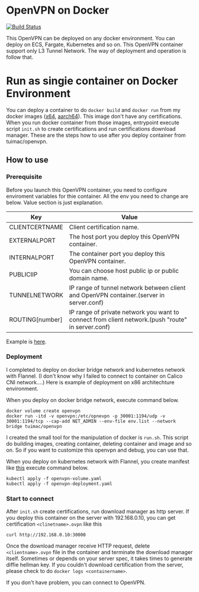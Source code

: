 # OpenVPN on Docker
[dockerhub-x64]: <https://hub.docker.com/r/tuimac/openvpn>
[dockerhub-aarch64]: <https://hub.docker.com/r/tuimac/openvpn-aarch64>
[env.list]: <https://github.com/tuimac/openvpn/blob/master/images/env.list>
[manifests]: <https://github.com/tuimac/openvpn/tree/master/kubernetes>
[![Build Status](https://travis-ci.com/tuimac/openvpn.svg?branch=master)](https://travis-ci.com/tuimac/openvpn)

This OpenVPN can be deployed on any docker environment. 
You can deploy on ECS, Fargate, Kubernetes and so on.
This OpenVPN container support only L3 Tunnel Network.
The way of deployment and operation is follow that.

# Run as singie container on Docker Environment
You can deploy a container to do `docker build` and `docker run` from my docker images ([x64][dockerhub-x64], [aarch64][dockerhub-aarch64]).
This image don't have any certifications. 
When you run docker container from those images, 
entrypoint execute script `init.sh` to create certifications and run certifications download manager.
These are the steps how to use after you deploy container from tuimac/openvpn.

## How to use

### Prerequisite
Before you launch this OpenVPN container, you need to configure enviroment variables for thie container.
All the env you need to change are below. Value section is just explanation.

| Key | Value |
| ----- | ----- |
| CLIENTCERTNAME | Client certification name. |
| EXTERNALPORT | The host port you deploy this OpenVPN container. |
| INTERNALPORT | The container port you deploy this OpenVPN container. |
| PUBLICIIP | You can choose host public ip or public domain name. |
| TUNNELNETWORK | IP range of tunnel network between client and OpenVPN container.(server in server.conf) |
| ROUTING[number] | IP range of private network you want to connect from client network.(push "route" in server.conf) |

Example is [here][env.list].

### Deployment
I completed to deploy on docker bridge network and kubernetes network with Flannel.
(I don't know why I failed to connect to container on Calico CNI network....)
Here is example of deployment on x86 architechture environment. 

When you deploy on docker bridge network, execute command below.
```
docker volume create openvpn
docker run -itd -v openvpn:/etc/opnevpn -p 30001:1194/udp -v 30001:1194/tcp --cap-add NET_ADMIN --env-file env.list --network bridge tuimac/openvpn
```
I created the small tool for the manipulation of docker is `run.sh`. 
This script do building images, creating container, deleting container and image and so on.
So if you want to customize this openvpn and debug, you can use that.

When you deploy on kubernetes network with Flannel, you create manifest like [this][manifests] execute command below.
```
kubectl apply -f openvpn-volume.yaml
kubectl apply -f openvpn-deployment.yaml
```

### Start to connect
After `init.sh` create certifications, run download manager as http server. 
If you deploy this container on the server with 192.168.0.10, 
you can get certification `<clinetname>.ovpn` like this
```
curl http://192.168.0.10:30000
```
Once the download manager receive HTTP request, 
delete `<clientname>.ovpn` file in the container and terminate the download manager itself.
Sometimes or depends on your server spec, it takes times to generate diffie hellman key.
If you couldn't download certification from the server, please check to do `docker logs <containername>`. 

If you don't have problem, you can connect to OpenVPN.
